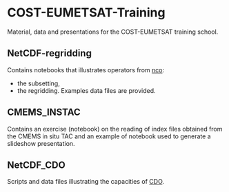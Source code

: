 # COST-EUMETSAT-Training

Material, data and presentations for the COST-EUMETSAT training school.

## NetCDF-regridding

Contains notebooks that illustrates operators from [nco](http://nco.sourceforge.net/):
* the subsetting,
* the regridding.
Examples data files are provided.

## CMEMS_INSTAC

Contains an exercise (notebook) on the reading of index files obtained from the
CMEMS in situ TAC and an example of notebook used to generate a slideshow
presentation.

## NetCDF_CDO

Scripts and data files illustrating the capacities of [CDO](https://code.mpimet.mpg.de/projects/cdo).
